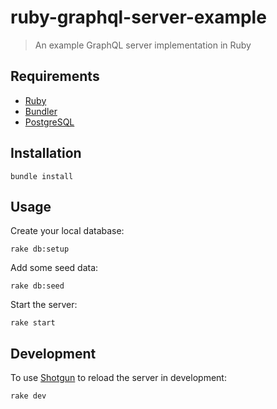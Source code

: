 # ruby-graphql-server-example

> An example GraphQL server implementation in Ruby

## Requirements

* [Ruby](https://www.ruby-lang.org/en/)
* [Bundler](http://bundler.io/)
* [PostgreSQL](https://www.postgresql.org/)

## Installation

```
bundle install
```

## Usage

Create your local database:

```
rake db:setup
```

Add some seed data:

```
rake db:seed
```

Start the server:

```
rake start
```

## Development

To use [Shotgun](https://github.com/rtomayko/shotgun) to reload the server in development:

```
rake dev
```
